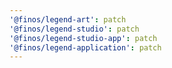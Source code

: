```yaml
---
'@finos/legend-art': patch
'@finos/legend-studio': patch
'@finos/legend-studio-app': patch
'@finos/legend-application': patch
---
```

